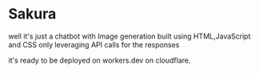 # Sakura
well it's just a chatbot with Image generation built using HTML,JavaScript and CSS only leveraging API calls for the responses

it's ready to be deployed on workers.dev on cloudflare. 

